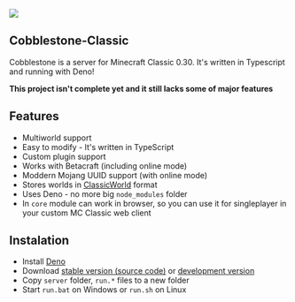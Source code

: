![](https://i.imgur.com/isM7EQY.png)
## Cobblestone-Classic

Cobblestone is a server for Minecraft Classic 0.30. It's written in Typescript and running with Deno!

**This project isn't complete yet and it still lacks some of major features**

## Features
- Multiworld support
- Easy to modify - It's written in TypeScript
- Custom plugin support
- Works with Betacraft (including online mode)
- Moddern Mojang UUID support (with online mode)
- Stores worlds in [ClassicWorld](https://wiki.vg/ClassicWorld_file_format) format
- Uses Deno - no more big `node_modules` folder
- In `core` module can work in browser, so you can use it for singleplayer in your custom MC Classic web client

## Instalation
- Install [Deno](https://deno.land/)
- Download [stable version (source code)](https://github.com/Patbox/Cobblestone-Classic/releases) or [development version](https://github.com/Patbox/Cobblestone-Classic/archive/refs/heads/master.zip)
- Copy `server` folder, `run.*` files to a new folder
- Start `run.bat` on Windows or `run.sh` on Linux

